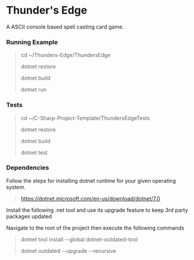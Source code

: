 Thunder's Edge
==============

A ASCII console based spell casting card game.

### Running Example

> cd ~/Thunders-Edge/ThundersEdge
> 
> dotnet restore
>
> dotnet build
> 
> dotnet run

### Tests

> cd ~/C-Sharp-Project-Template/ThundersEdgeTests
> 
> dotnet restore
>
> dotnet build
>
> dotnet test

### Dependencies

Follow the steps for installing dotnet runtime for your given operating system.

> https://dotnet.microsoft.com/en-us/download/dotnet/7.0

Install the following .net tool and use its upgrade feature to keep 3rd party packages updated

Navigate to the root of the project then execute the following commands

> dotnet tool install --global dotnet-outdated-tool
>
> dotnet outdated --upgrade --recursive